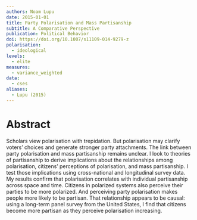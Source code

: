 ```yaml
---
authors: Noam Lupu
date: 2015-01-01
title: Party Polarisation and Mass Partisanship
subtitle: A Comparative Perspective
publication: Political Behavior
doi: https://doi.org/10.1007/s11109-014-9279-z
polarisation:
  - ideological
levels:
  - elite
measures:
  - variance_weighted
data:
  - cses
aliases:
  - Lupu (2015)
---
```

# Abstract
Scholars view polarisation with trepidation. But polarisation may clarify voters’ choices and generate stronger party attachments. The link between party polarisation and mass partisanship remains unclear. I look to theories of partisanship to derive implications about the relationships among polarisation, citizens’ perceptions of polarisation, and mass partisanship. I test those implications using cross-national and longitudinal survey data. My results confirm that polarisation correlates with individual partisanship across space and time. Citizens in polarized systems also perceive their parties to be more polarized. And perceiving party polarisation makes people more likely to be partisan. That relationship appears to be causal: using a long-term panel survey from the United States, I find that citizens become more partisan as they perceive polarisation increasing.